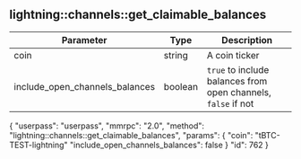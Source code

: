 ## lightning\:\:channels\:\:get_claimable_balances

| Parameter                      | Type    | Description |
|--------------------------------|---------|-------------|
| coin                           | string  | A coin ticker          |
| include_open_channels_balances | boolean | `true` to include balances from open channels, `false` if not |


{
    "userpass": "userpass",
    "mmrpc": "2.0",
    "method": "lightning::channels::get_claimable_balances",
    "params": {
        "coin": "tBTC-TEST-lightning"
        "include_open_channels_balances": false
    }
    "id": 762
}